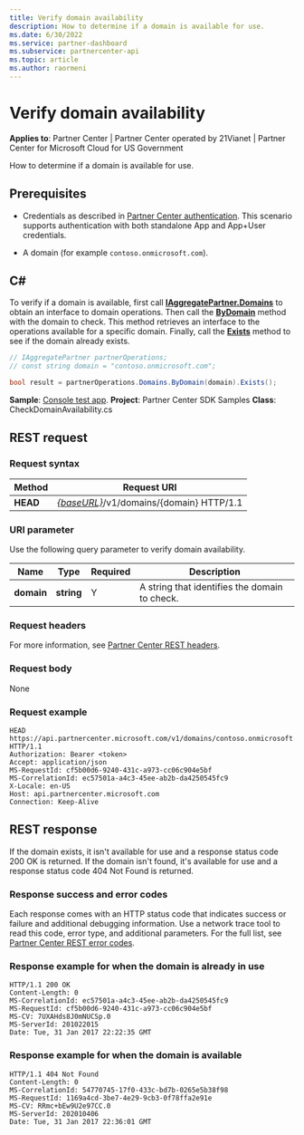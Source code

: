 ```yaml
---
title: Verify domain availability
description: How to determine if a domain is available for use.
ms.date: 6/30/2022
ms.service: partner-dashboard
ms.subservice: partnercenter-api
ms.topic: article
ms.author: raormeni
---
```


# Verify domain availability

**Applies to**: Partner Center | Partner Center operated by 21Vianet |  Partner Center for Microsoft Cloud for US Government

How to determine if a domain is available for use.

## Prerequisites

- Credentials as described in [Partner Center authentication](partner-center-authentication.md). This scenario supports authentication with both standalone App and App+User credentials.

- A domain (for example `contoso.onmicrosoft.com`).

## C\#

To verify if a domain is available, first call [**IAggregatePartner.Domains**](/dotnet/api/microsoft.store.partnercenter.ipartner.domains) to obtain an interface to domain operations. Then call the [**ByDomain**](/dotnet/api/microsoft.store.partnercenter.domains.idomaincollection.bydomain) method with the domain to check. This method retrieves an interface to the operations available for a specific domain. Finally, call the [**Exists**](/dotnet/api/microsoft.store.partnercenter.domains.idomain.exists) method to see if the domain already exists.

``` csharp
// IAggregatePartner partnerOperations;
// const string domain = "contoso.onmicrosoft.com";

bool result = partnerOperations.Domains.ByDomain(domain).Exists();
```

**Sample**: [Console test app](console-test-app.md). **Project**: Partner Center SDK Samples **Class**: CheckDomainAvailability.cs

## REST request

### Request syntax

| Method   | Request URI                                                              |
|----------|--------------------------------------------------------------------------|
| **HEAD** | [*{baseURL}*](partner-center-rest-urls.md)/v1/domains/{domain} HTTP/1.1 |

### URI parameter

Use the following query parameter to verify domain availability.

| Name       | Type       | Required | Description                                   |
|------------|------------|----------|-----------------------------------------------|
| **domain** | **string** | Y        | A string that identifies the domain to check. |

### Request headers

For more information, see [Partner Center REST headers](headers.md).

### Request body

None

### Request example

```http
HEAD https://api.partnercenter.microsoft.com/v1/domains/contoso.onmicrosoft.com HTTP/1.1
Authorization: Bearer <token>
Accept: application/json
MS-RequestId: cf5b00d6-9240-431c-a973-cc06c904e5bf
MS-CorrelationId: ec57501a-a4c3-45ee-ab2b-da4250545fc9
X-Locale: en-US
Host: api.partnercenter.microsoft.com
Connection: Keep-Alive
```

## REST response

If the domain exists, it isn't available for use and a response status code 200 OK is returned. If the domain isn't found, it's available for use and a response status code 404 Not Found is returned.

### Response success and error codes

Each response comes with an HTTP status code that indicates success or failure and additional debugging information. Use a network trace tool to read this code, error type, and additional parameters. For the full list, see [Partner Center REST error codes](error-codes.md).

### Response example for when the domain is already in use

```http
HTTP/1.1 200 OK
Content-Length: 0
MS-CorrelationId: ec57501a-a4c3-45ee-ab2b-da4250545fc9
MS-RequestId: cf5b00d6-9240-431c-a973-cc06c904e5bf
MS-CV: 7UXAHds8J0mNUCSp.0
MS-ServerId: 201022015
Date: Tue, 31 Jan 2017 22:22:35 GMT
```

### Response example for when the domain is available

```http
HTTP/1.1 404 Not Found
Content-Length: 0
MS-CorrelationId: 54770745-17f0-433c-bd7b-0265e5b38f98
MS-RequestId: 1169a4cd-3be7-4e29-9cb3-0f78ffa2e91e
MS-CV: RRmc+bEw9U2e97CC.0
MS-ServerId: 202010406
Date: Tue, 31 Jan 2017 22:36:01 GMT
```

